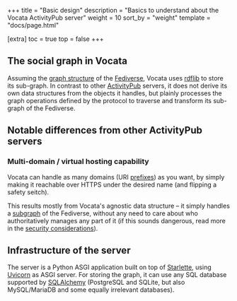 +++
title = "Basic design"
description = "Basics to understand about the Vocata ActivityPub server"
weight = 10
sort_by = "weight"
template = "docs/page.html"

[extra]
toc = true
top = false
+++

## The social graph in Vocata

Assuming the [graph structure](../introduction/graph.md) of the [Fediverse], Vocata
uses [rdflib] to store its sub-graph. In contrast to other
[ActivityPub] servers, it does not derive its own data
structures from the objects it handles, but plainly
processes the graph operations defined by the protocol
to traverse and transform its sub-graph of the Fediverse.

## Notable differences from other ActivityPub servers

### Multi-domain / virtual hosting capability

Vocata can handle as many domains (URI [prefixes](prefixes.md)) as you want, by
simply making it reachable over HTTPS under the desired name (and flipping a
safety seitch).

This results mostly from Vocata's agnostic data structure – it simply handles
a [subgraph](../introduction/graph.md) of the Fediverse, without any need to
care about who authoritatively manages any part of it (if this sounds dangerous,
read more in the [security considerations](security.md)).

## Infrastructure of the server

The server is a Python ASGI application built on top of
[Starlette], using [Uvicorn] as ASGI server. For storing
the graph, it can use any SQL database supported by
[SQLAlchemy] (PostgreSQL and SQLite, but also MySQL/MariaDB
and some equally irrelevant databases).


[ActivityPub]: https://activitypub.rocks/
[Fediverse]: https://fediverse.party/
[rdflib]: https://rdflib.readthedocs.io/en/stable/
[Starlette]: https://www.starlette.io/
[Uvicorn]: https://www.uvicorn.org/
[SQLAlchemy]: https://www.sqlalchemy.org/
